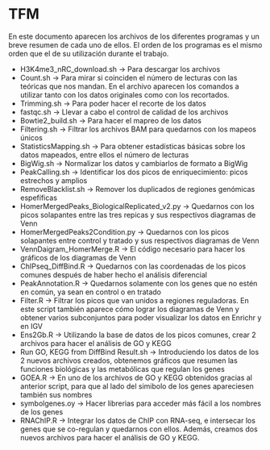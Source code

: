 # TFM

En este documento aparecen los archivos de los diferentes programas y un breve resumen de cada uno de ellos. El orden de los programas es el mismo orden que el de su utilización durante el trabajo. 



* H3K4me3_nRC_download.sh -> Para descargar los archivos
* Count.sh -> Para mirar si coinciden el número de lecturas con las teóricas que nos mandan. En el archivo aparecen los comandos a utilizar tanto con los datos originales como con los recortados.
* Trimming.sh -> Para poder hacer el recorte de los datos
* fastqc.sh -> Llevar a cabo el control de calidad de los archivos
* Bowtie2_build.sh -> Para hacer el mapreo de los datos
* Filtering.sh -> Filtrar los archivos BAM para quedarnos con los mapeos únicos
* StatisticsMapping.sh -> Para obtener estadísticas básicas sobre los datos mapeados, entre ellos el número de lecturas
* BigWig.sh -> Normalizar los datos y cambiarlos de formato a BigWig
* PeakCalling.sh -> Identificar los dos picos de enriquecimiento: picos estrechos y amplios
* RemoveBlacklist.sh -> Remover los duplicados de regiones genómicas espefíficas
* HomerMergedPeaks_BiologicalReplicated_v2.py -> Quedarnos con los picos solapantes entre las tres repicas y sus respectivos diagramas de Venn
* HomerMergedPeaks2Condition.py -> Quedarnos con los picos solapantes entre control y tratado y sus respectivos diagramas de Venn
* VennDaigram_HomerMerge.R -> El código necesario para hacer los gráficos de los diagramas de Venn
* ChIPseq_DiffBind.R -> Quedarnos con las coordenadas de los picos comunes después de haber hecho el análisis diferencial 
* PeakAnnotation.R -> Quedarnos solamente con los genes que no estén en común, ya sean en control o en tratado 
* Filter.R -> Filtrar los picos que van unidos a regiones reguladoras. En este script también aparece cómo lograr los diagramas de Venn y obtener varios subconjuntos para poder visualizar los datos en Enrichr y en IGV
* Ens2Gb.R -> Utilizando la base de datos de los picos comunes, crear 2 archivos para hacer el análisis de GO y KEGG
* Run GO, KEGG from DiffBind Result.sh -> Introduciendo los datos de los 2 nuevos archivos creados, obtenemos gráficos que resumen las funciones biológicas y las metabólicas que regulan los genes
* GOEA.R -> En uno de los archivos de GO y KEGG obtenidos gracias al anterior script, para que al lado del simibolo de los genes apareciesen también sus nombres
* symbolgenes.oy -> Hacer librerias para acceder más fácil a los nombres de los genes
* RNAChIP.R -> Integrar los datos de ChIP con RNA-seq, e intersecar los genes que se co-regulan y quedarnos con ellos. Además, creamos dos nuevos archivos para hacer el análisis de GO y KEGG. 






